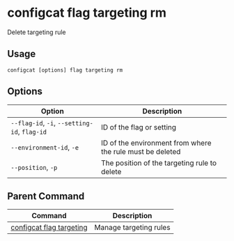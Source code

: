 # configcat flag targeting rm
Delete targeting rule
## Usage
```
configcat [options] flag targeting rm
```
## Options
| Option | Description |
| ------ | ----------- |
| `--flag-id`, `-i`, `--setting-id`, `flag-id` | ID of the flag or setting |
| `--environment-id`, `-e` | ID of the environment from where the rule must be deleted |
| `--position`, `-p` | The position of the targeting rule to delete |
## Parent Command
| Command | Description |
| ------ | ----------- |
| [configcat flag targeting](configcat-flag-targeting.md) | Manage targeting rules |
